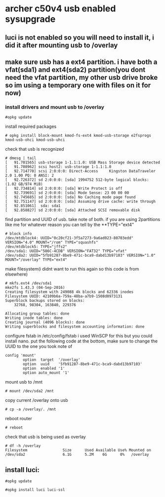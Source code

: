# archer c50v4 usb enabled sysupgrade


## **luci is not enabled so you will need to install it, i did it after mounting usb to /overlay**


## **make sure usb has a ext4 partition. i have both a vfat(sda1) and ext4(sda2) partition(you dont need the vfat partition, my other usb drive broke so im using a temporary one with files on it for now)**

### **install drivers and mount usb to /overlay**

```
#opkg update
```

install required packages
```
# opkg install block-mount kmod-fs-ext4 kmod-usb-storage e2fsprogs kmod-usb-ohci kmod-usb-uhci
```

check that usb is recognized
```
# dmesg | tail
[   91.701565] usb-storage 1-1.1:1.0: USB Mass Storage device detected
[   91.708962] scsi host2: usb-storage 1-1.1:1.0
[   92.714770] scsi 2:0:0:0: Direct-Access     Kingston DataTraveler 2.0 1.00 PQ: 0 ANSI: 2
[   92.726372] sd 2:0:0:0: [sda] 1994752 512-byte logical blocks: (1.02 GB/974 MiB)
[   92.734814] sd 2:0:0:0: [sda] Write Protect is off
[   92.739691] sd 2:0:0:0: [sda] Mode Sense: 23 00 00 00
[   92.745685] sd 2:0:0:0: [sda] No Caching mode page found
[   92.751147] sd 2:0:0:0: [sda] Assuming drive cache: write through
[   92.851061]  sda: sda1
[   92.858827] sd 2:0:0:0: [sda] Attached SCSI removable disk
```

find partition and UUID of usb. take note of both. if you are using 2partitions like me for whatever reason you can tell by the **TYPE="ext4"
```
# block info
/dev/mtdblock4: UUID="0c20cf21-3f5a7273-9a6ad023-80703edd" VERSION="4.0" MOUNT="/rom" TYPE="squashfs"
/dev/mtdblock5: TYPE="jffs2"
/dev/sda1: UUID="586C-4CDB" VERSION="FAT32" TYPE="vfat"
/dev/sda2: UUID="5fb91287-8be9-471c-bca9-dabd13b97103" VERSION="1.0" MOUNT="/overlay" TYPE="ext4"

```

make filesystem(i didnt want to run this again so this code is from elsewhere)
```
# mkfs.ext4 /dev/sda1
mke2fs 1.43.3 (04-Sep-2016)
Creating filesystem with 249088 4k blocks and 62336 inodes
Filesystem UUID: 42109b6a-759a-48ba-a7b9-1508d0973131
Superblock backups stored on blocks:
    32768, 98304, 163840, 229376

Allocating group tables: done
Writing inode tables: done
Creating journal (4096 blocks): done
Writing superblocks and filesystem accounting information: done
```

configure fstab in /etc/config/fstab i used WinSCP for this but you could install nano. put the following code at the bottom, make sure to change the UUID to the one you took note of
```
config 'mount'
        option  target  '/overlay'
        option  uuid    '5fb91287-8be9-471c-bca9-dabd13b97103'
        option  enabled '1'
        option auto_mount '1'
```

mount usb to /mnt
```
# mount /dev/sda2 /mnt
```

copy current /overlay onto usb
```
# cp -a /overlay/. /mnt
```

reboot router
```
# reboot
```

check that usb is being used as overlay
```
# df -h /overlay
Filesystem                Size      Used Available Use% Mounted on
/dev/sda2                 6.1G      5.2M    6G      0%   /overlay
```

## **install luci:**

```
#opkg update
```

```
#opkg install luci luci-ssl
```
